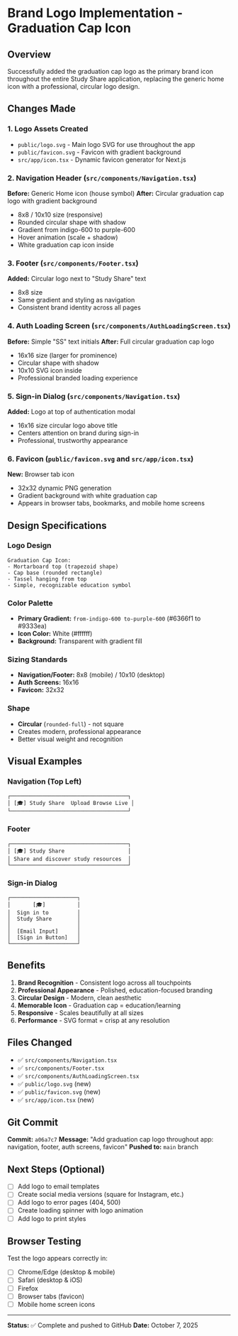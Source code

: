 # Brand Logo Implementation - Graduation Cap Icon

## Overview
Successfully added the graduation cap logo as the primary brand icon throughout the entire Study Share application, replacing the generic home icon with a professional, circular logo design.

## Changes Made

### 1. **Logo Assets Created**
- `public/logo.svg` - Main logo SVG for use throughout the app
- `public/favicon.svg` - Favicon with gradient background
- `src/app/icon.tsx` - Dynamic favicon generator for Next.js

### 2. **Navigation Header** (`src/components/Navigation.tsx`)
**Before:** Generic Home icon (house symbol)
**After:** Circular graduation cap logo with gradient background
- 8x8 / 10x10 size (responsive)
- Rounded circular shape with shadow
- Gradient from indigo-600 to purple-600
- Hover animation (scale + shadow)
- White graduation cap icon inside

### 3. **Footer** (`src/components/Footer.tsx`)
**Added:** Circular logo next to "Study Share" text
- 8x8 size
- Same gradient and styling as navigation
- Consistent brand identity across all pages

### 4. **Auth Loading Screen** (`src/components/AuthLoadingScreen.tsx`)
**Before:** Simple "SS" text initials
**After:** Full circular graduation cap logo
- 16x16 size (larger for prominence)
- Circular shape with shadow
- 10x10 SVG icon inside
- Professional branded loading experience

### 5. **Sign-in Dialog** (`src/components/Navigation.tsx`)
**Added:** Logo at top of authentication modal
- 16x16 size circular logo above title
- Centers attention on brand during sign-in
- Professional, trustworthy appearance

### 6. **Favicon** (`public/favicon.svg` and `src/app/icon.tsx`)
**New:** Browser tab icon
- 32x32 dynamic PNG generation
- Gradient background with white graduation cap
- Appears in browser tabs, bookmarks, and mobile home screens

## Design Specifications

### Logo Design
```
Graduation Cap Icon:
- Mortarboard top (trapezoid shape)
- Cap base (rounded rectangle)
- Tassel hanging from top
- Simple, recognizable education symbol
```

### Color Palette
- **Primary Gradient:** `from-indigo-600 to-purple-600` (#6366f1 to #9333ea)
- **Icon Color:** White (#ffffff)
- **Background:** Transparent with gradient fill

### Sizing Standards
- **Navigation/Footer:** 8x8 (mobile) / 10x10 (desktop)
- **Auth Screens:** 16x16
- **Favicon:** 32x32

### Shape
- **Circular** (`rounded-full`) - not square
- Creates modern, professional appearance
- Better visual weight and recognition

## Visual Examples

### Navigation (Top Left)
```
┌─────────────────────────────────────┐
│ [🎓] Study Share  Upload Browse Live │
└─────────────────────────────────────┘
```

### Footer
```
┌─────────────────────────────────────┐
│ [🎓] Study Share                    │
│ Share and discover study resources  │
└─────────────────────────────────────┘
```

### Sign-in Dialog
```
┌─────────────────────┐
│       [🎓]          │
│  Sign in to         │
│  Study Share        │
│                     │
│  [Email Input]      │
│  [Sign in Button]   │
└─────────────────────┘
```

## Benefits

1. **Brand Recognition** - Consistent logo across all touchpoints
2. **Professional Appearance** - Polished, education-focused branding
3. **Circular Design** - Modern, clean aesthetic
4. **Memorable Icon** - Graduation cap = education/learning
5. **Responsive** - Scales beautifully at all sizes
6. **Performance** - SVG format = crisp at any resolution

## Files Changed
- ✅ `src/components/Navigation.tsx`
- ✅ `src/components/Footer.tsx`
- ✅ `src/components/AuthLoadingScreen.tsx`
- ✅ `public/logo.svg` (new)
- ✅ `public/favicon.svg` (new)
- ✅ `src/app/icon.tsx` (new)

## Git Commit
**Commit:** `a06a7c7`
**Message:** "Add graduation cap logo throughout app: navigation, footer, auth screens, favicon"
**Pushed to:** `main` branch

## Next Steps (Optional)
- [ ] Add logo to email templates
- [ ] Create social media versions (square for Instagram, etc.)
- [ ] Add logo to error pages (404, 500)
- [ ] Create loading spinner with logo animation
- [ ] Add logo to print styles

## Browser Testing
Test the logo appears correctly in:
- [ ] Chrome/Edge (desktop & mobile)
- [ ] Safari (desktop & iOS)
- [ ] Firefox
- [ ] Browser tabs (favicon)
- [ ] Mobile home screen icons

---

**Status:** ✅ Complete and pushed to GitHub
**Date:** October 7, 2025

